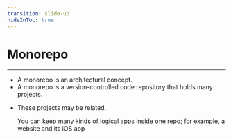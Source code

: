 ```yaml
---
transition: slide-up
hideInToc: true
---
```


# Monorepo
<hr />
<ul>
    <li>A monorepo is an architectural concept.</li>
    <li>A monorepo is a version-controlled code repository that holds many projects.</li>
    <li>
        <p>These projects may be related.</p>
        <p>You can keep many kinds of logical apps inside one repo; for example, a website and its iOS app</p>
    </li>
</ul>
